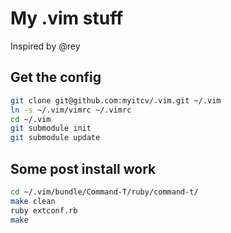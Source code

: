 # My .vim stuff

Inspired by @rey

## Get the config

```bash
git clone git@github.com:myitcv/.vim.git ~/.vim
ln -s ~/.vim/vimrc ~/.vimrc
cd ~/.vim
git submodule init
git submodule update
```

## Some post install work

```bash
cd ~/.vim/bundle/Command-T/ruby/command-t/
make clean
ruby extconf.rb
make
```

